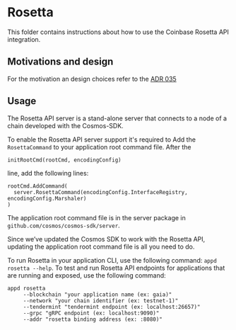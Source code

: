 <!--
order: false
parent:
  order: 2
-->

# Rosetta

This folder contains instructions about how to use the Coinbase Rosetta API integration.

## Motivations and design

For the motivation an design choices refer to the [ADR 035](../architecture/adr-035-rosetta-api-support.md)

## Usage

The Rosetta API server is a stand-alone server that connects to a node of a chain developed with the Cosmos-SDK. 

To enable the Rosetta API server support it's required to Add the `RosettaCommand` to your application root command file.
After the 

```
initRootCmd(rootCmd, encodingConfig)
```

line, add the following lines:

```
rootCmd.AddCommand(
  server.RosettaCommand(encodingConfig.InterfaceRegistry, encodingConfig.Marshaler)
)
```


The application root command file is in the server package in `github.com/cosmos/cosmos-sdk/server`.

Since we’ve updated the Cosmos SDK to work with the Rosetta API, updating the application root command file is all you need to do.

To run Rosetta in your application CLI, use the following command:
`appd rosetta --help`.
To test and run Rosetta API endpoints for applications that are running and exposed, use the following command:

```
appd rosetta
     --blockchain "your application name (ex: gaia)"
     --network "your chain identifier (ex: testnet-1)"
     --tendermint "tendermint endpoint (ex: localhost:26657)"
     --grpc "gRPC endpoint (ex: localhost:9090)"
     --addr "rosetta binding address (ex: :8080)"
```

